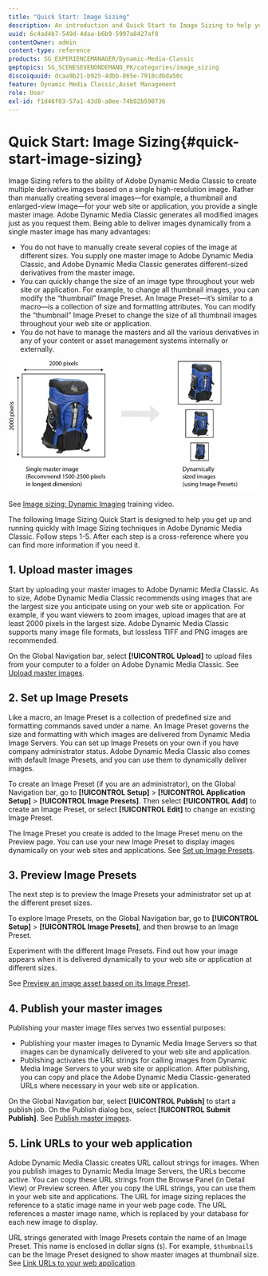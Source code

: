 ```yaml
---
title: "Quick Start: Image Sizing"
description: An introduction and Quick Start to Image Sizing to help you get up and running quickly with Image Sizing techniques in Adobe Dynamic Media Classic.
uuid: 6c4ad4b7-549d-4daa-b6b9-5997a8427af8
contentOwner: admin
content-type: reference
products: SG_EXPERIENCEMANAGER/Dynamic-Media-Classic
geptopics: SG_SCENESEVENONDEMAND_PK/categories/image_sizing
discoiquuid: dcaa9b21-b925-4dbb-865e-7918cdbda50c
feature: Dynamic Media Classic,Asset Management
role: User
exl-id: f1d46f03-57a1-43d8-a0ee-74b92b590736
---
```

# Quick Start: Image Sizing{#quick-start-image-sizing}

Image Sizing refers to the ability of Adobe Dynamic Media Classic to create multiple derivative images based on a single high-resolution image. Rather than manually creating several images—for example, a thumbnail and enlarged-view image—for your web site or application, you provide a single master image. Adobe Dynamic Media Classic generates all modified images just as you request them. Being able to deliver images dynamically from a single master image has many advantages:

* You do not have to manually create several copies of the image at different sizes. You supply one master image to Adobe Dynamic Media Classic, and Adobe Dynamic Media Classic generates different-sized derivatives from the master image. 
* You can quickly change the size of an image type throughout your web site or application. For example, to change all thumbnail images, you can modify the “thumbnail” Image Preset. An Image Preset—it’s similar to a macro—is a collection of size and formatting attributes. You can modify the “thumbnail” Image Preset to change the size of all thumbnail images throughout your web site or application. 
* You do not have to manage the masters and all the various derivatives in any of your content or asset management systems internally or externally.

![You can create multiple derivative images at different sized from the same high-resolution master file.](/help/assets/is_derivative_sizes_popup.png)

See [Image sizing: Dynamic Imaging](https://s7d5.scene7.com/s7viewers/html5/VideoViewer.html?videoserverurl=https://s7d5.scene7.com/is/content/&emailurl=https://s7d5.scene7.com/s7/emailFriend&serverUrl=https://s7d5.scene7.com/is/image/&config=Scene7SharedAssets/Universal_HTML5_Video&contenturl=https://s7d5.scene7.com/skins/&asset=S7tutorials/557_Image%20Sizing_converted%20renamed_Dynamic%20Imaging-AVS) training video.

The following Image Sizing Quick Start is designed to help you get up and running quickly with Image Sizing techniques in Adobe Dynamic Media Classic. Follow steps 1-5. After each step is a cross-reference where you can find more information if you need it.

## 1. Upload master images

Start by uploading your master images to Adobe Dynamic Media Classic. As to size, Adobe Dynamic Media Classic recommends using images that are the largest size you anticipate using on your web site or application. For example, if you want viewers to zoom images, upload images that are at least 2000 pixels in the largest size. Adobe Dynamic Media Classic supports many image file formats, but lossless TIFF and PNG images are recommended.

On the Global Navigation bar, select **[!UICONTROL Upload]** to upload files from your computer to a folder on Adobe Dynamic Media Classic. See [Upload master images](uploading-master-images.md#uploading_master_images).

## 2. Set up Image Presets

Like a macro, an Image Preset is a collection of predefined size and formatting commands saved under a name. An Image Preset governs the size and formatting with which images are delivered from Dynamic Media Image Servers. You can set up Image Presets on your own if you have company administrator status. Adobe Dynamic Media Classic also comes with default Image Presets, and you can use them to dynamically deliver images.

To create an Image Preset (if you are an administrator), on the Global Navigation bar, go to **[!UICONTROL Setup]** > **[!UICONTROL Application Setup]** > **[!UICONTROL Image Presets]**. Then select **[!UICONTROL Add]** to create an Image Preset, or select **[!UICONTROL Edit]** to change an existing Image Preset.

The Image Preset you create is added to the Image Preset menu on the Preview page. You can use your new Image Preset to display images dynamically on your web sites and applications. See [Set up Image Presets](setting-image-presets.md#setting_up_image_presets).

## 3. Preview Image Presets

The next step is to preview the Image Presets your administrator set up at the different preset sizes.

To explore Image Presets, on the Global Navigation bar, go to **[!UICONTROL Setup]** > **[!UICONTROL Image Presets]**, and then browse to an Image Preset.

Experiment with the different Image Presets. Find out how your image appears when it is delivered dynamically to your web site or application at different sizes.

See [Preview an image asset based on its Image Preset](previewing-asset.md#previewing_an_image_asset_based_on_its_image_preset).

## 4. Publish your master images

Publishing your master image files serves two essential purposes:

* Publishing your master images to Dynamic Media Image Servers so that images can be dynamically delivered to your web site and application.
* Publishing activates the URL strings for calling images from Dynamic Media Image Servers to your web site or application. After publishing, you can copy and place the Adobe Dynamic Media Classic-generated URLs where necessary in your web site or application.

On the Global Navigation bar, select **[!UICONTROL Publish]** to start a publish job. On the Publish dialog box, select **[!UICONTROL Submit Publish]**. See [Publish master images](publishing-master-images.md#publishing_master_images).

## 5. Link URLs to your web application

Adobe Dynamic Media Classic creates URL callout strings for images. When you publish images to Dynamic Media Image Servers, the URLs become active. You can copy these URL strings from the Browse Panel (in Detail View) or Preview screen. After you copy the URL strings, you can use them in your web site and applications. The URL for image sizing replaces the reference to a static image name in your web page code. The URL references a master image name, which is replaced by your database for each new image to display.

URL strings generated with Image Presets contain the name of an Image Preset. This name is enclosed in dollar signs (`$`). For example, `$thumbnail$` can be the Image Preset designed to show master images at thumbnail size. See [Link URLs to your web application](linking-urls-web-application.md#linking_urls_to_your_web_application).
